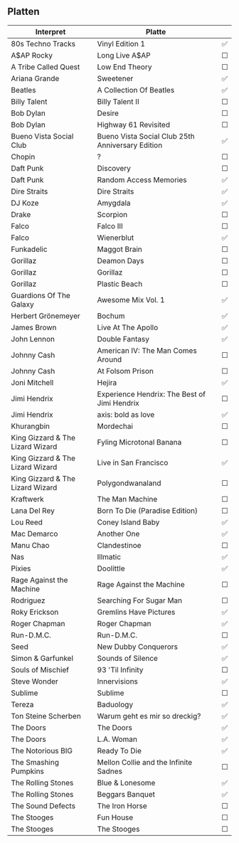 ## Platten


| Interpret                        | Platte                                           |     |
| -------------------------------- | ------------------------------------------------ |:---:|
| 80s Techno Tracks                | Vinyl Edition 1                                  | ✅  |
| A\$AP Rocky                      | Long Live A\$AP                                  |  ☐  |
| A Tribe Called Quest             | Low End Theory                                   |  ☐  |
| Ariana Grande                    | Sweetener                                        | ✅  |
| Beatles                          | A Collection Of Beatles                          | ✅  |
| Billy Talent                     | Billy Talent II                                  |  ☐  |
| Bob Dylan                        | Desire                                           |  ☐  |
| Bob Dylan                        | Highway 61 Revisited                             |  ☐  |
| Bueno Vista Social Club          | Bueno Vista Social Club 25th Anniversary Edition | ✅  |
| Chopin                           | ?                                                |  ☐  |
| Daft Punk                        | Discovery                                        |  ☐  |
| Daft Punk                        | Random Access Memories                           | ✅  |
| Dire Straits                     | Dire Straits                                     | ✅  |
| DJ Koze                          | Amygdala                                         | ✅  |
| Drake                            | Scorpion                                         |  ☐  |
| Falco                            | Falco III                                        |  ☐  |
| Falco                            | Wienerblut                                       | ✅  |
| Funkadelic                       | Maggot Brain                                     |  ☐  |
| Gorillaz                         | Deamon Days                                      |  ☐  |
| Gorillaz                         | Gorillaz                                         |  ☐  |
| Gorillaz                         | Plastic Beach                                    |  ☐  |
| Guardions Of The Galaxy          | Awesome Mix Vol. 1                               | ✅  |
| Herbert Grönemeyer               | Bochum                                           | ✅  |
| James Brown                      | Live At The Apollo                               | ✅  |
| John Lennon                      | Double Fantasy                                   | ✅  |
| Johnny Cash                      | American IV: The Man Comes Around                |  ☐  |
| Johnny Cash                      | At Folsom Prison                                 |  ☐  |
| Joni Mitchell                    | Hejira                                           | ✅  |
| Jimi Hendrix                     | Experience Hendrix: The Best of Jimi Hendrix     |  ☐  |
| Jimi Hendrix                     | axis: bold as love                               | ✅  |
| Khurangbin                       | Mordechai                                        |  ☐  |
| King Gizzard & The Lizard Wizard | Fyling Microtonal Banana                         |  ☐  |
| King Gizzard & The Lizard Wizard | Live in San Francisco                            | ✅  |
| King Gizzard & The Lizard Wizard | Polygondwanaland                                 |  ☐  |
| Kraftwerk                        | The Man Machine                                  |  ☐  |
| Lana Del Rey                     | Born To Die (Paradise Edition)                   |  ☐  |
| Lou Reed                         | Coney Island Baby                                | ✅  |
| Mac Demarco                      | Another One                                      | ✅  |
| Manu Chao                        | Clandestinoe                                     |  ☐  |
| Nas                              | Illmatic                                         | ✅  |
| Pixies                           | Doolittle                                        | ✅  |
| Rage Against the Machine         | Rage Against the Machine                         |  ☐  |
| Rodriguez                        | Searching For Sugar Man                          |  ☐  |
| Roky Erickson                    | Gremlins Have Pictures                           | ✅  |
| Roger Chapman                    | Roger Chapman                                    | ✅  |
| Run-D.M.C.                       | Run-D.M.C.                                       |  ☐  |
| Seed                             | New Dubby Conquerors                             | ✅  | 
| Simon & Garfunkel                | Sounds of Silence                                | ✅  |
| Souls of Mischief                | 93 'Til Infinity                                 |  ☐  |
| Steve Wonder                     | Innervisions                                     | ✅  |
| Sublime                          | Sublime                                          |  ☐  |
| Tereza                           | Baduology                                        | ✅  |
| Ton Steine Scherben              | Warum geht es mir so dreckig?                    | ✅  |
| The Doors                        | The Doors                                        | ✅  |
| The Doors                        | L.A. Woman                                       | ✅  |
| The Notorious BIG                | Ready To Die                                     | ✅  |
| The Smashing Pumpkins            | Mellon Collie and the Infinite Sadnes            |  ☐  |
| The Rolling Stones               | Blue & Lonesome                                  | ✅  |
| The Rolling Stones               | Beggars Banquet                                  | ✅  |
| The Sound Defects                | The Iron Horse                                   |  ☐  |
| The Stooges                      | Fun House                                        |  ☐  |
| The Stooges                      | The Stooges                                      |  ☐  |


